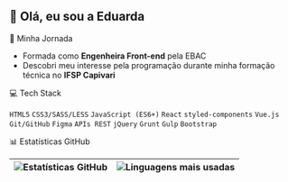 ## 👋 Olá, eu sou a Eduarda

🚀 Minha Jornada

- Formada como **Engenheira Front-end** pela EBAC
- Descobri meu interesse pela programação durante minha formação técnica no **IFSP Capivari**

💻 Tech Stack

`HTML5` `CSS3/SASS/LESS` `JavaScript (ES6+)` `React` `styled-components` `Vue.js`  
`Git/GitHub` `Figma` `APIs REST` `jQuery` `Grunt` `Gulp` `Bootstrap`

📊 Estatísticas GitHub

| ![Estatísticas GitHub](https://github-readme-stats.vercel.app/api?username=Eduarda-Nere&show_icons=true&theme=dracula&include_all_commits=true&count_private=true) | ![Linguagens mais usadas](https://github-readme-stats.vercel.app/api/top-langs/?username=Eduarda-Nere&layout=compact&langs_count=7&theme=dracula) |
|-----------------------------------------------------------------------------------------------------------------------------------------------------------------|-------------------------------------------------------------------------------------------------------------------------------------------------|

